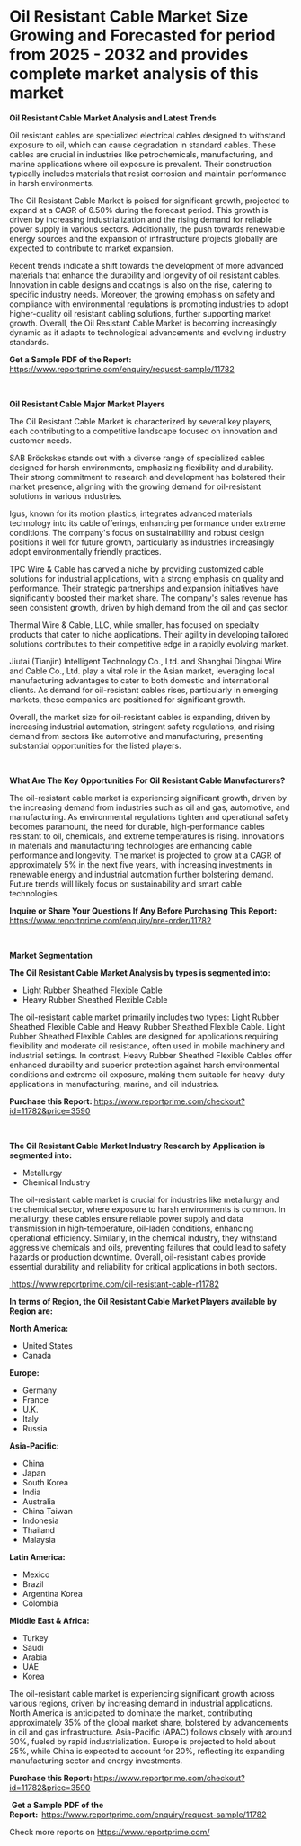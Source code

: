<p><h1>Oil Resistant Cable Market Size Growing and Forecasted for period from 2025 - 2032 and provides complete market analysis of this market</h1></p><p><strong>Oil Resistant Cable Market Analysis and Latest Trends</strong></p>
<p><p>Oil resistant cables are specialized electrical cables designed to withstand exposure to oil, which can cause degradation in standard cables. These cables are crucial in industries like petrochemicals, manufacturing, and marine applications where oil exposure is prevalent. Their construction typically includes materials that resist corrosion and maintain performance in harsh environments.</p><p>The Oil Resistant Cable Market is poised for significant growth, projected to expand at a CAGR of 6.50% during the forecast period. This growth is driven by increasing industrialization and the rising demand for reliable power supply in various sectors. Additionally, the push towards renewable energy sources and the expansion of infrastructure projects globally are expected to contribute to market expansion.</p><p>Recent trends indicate a shift towards the development of more advanced materials that enhance the durability and longevity of oil resistant cables. Innovation in cable designs and coatings is also on the rise, catering to specific industry needs. Moreover, the growing emphasis on safety and compliance with environmental regulations is prompting industries to adopt higher-quality oil resistant cabling solutions, further supporting market growth. Overall, the Oil Resistant Cable Market is becoming increasingly dynamic as it adapts to technological advancements and evolving industry standards.</p></p>
<p><strong>Get a Sample PDF of the Report:&nbsp;</strong> <a href="https://www.reportprime.com/enquiry/request-sample/11782?utm_campaign=3117&utm_medium=2&utm_source=Github&utm_content=ia&utm_term=17032025&utm_id=oil-resistant-cable">https://www.reportprime.com/enquiry/request-sample/11782</a></p>
<p>&nbsp;</p>
<p><strong>Oil Resistant Cable Major Market Players</strong></p>
<p><p>The Oil Resistant Cable Market is characterized by several key players, each contributing to a competitive landscape focused on innovation and customer needs. </p><p>SAB Bröckskes stands out with a diverse range of specialized cables designed for harsh environments, emphasizing flexibility and durability. Their strong commitment to research and development has bolstered their market presence, aligning with the growing demand for oil-resistant solutions in various industries.</p><p>Igus, known for its motion plastics, integrates advanced materials technology into its cable offerings, enhancing performance under extreme conditions. The company's focus on sustainability and robust design positions it well for future growth, particularly as industries increasingly adopt environmentally friendly practices.</p><p>TPC Wire & Cable has carved a niche by providing customized cable solutions for industrial applications, with a strong emphasis on quality and performance. Their strategic partnerships and expansion initiatives have significantly boosted their market share. The company's sales revenue has seen consistent growth, driven by high demand from the oil and gas sector.</p><p>Thermal Wire & Cable, LLC, while smaller, has focused on specialty products that cater to niche applications. Their agility in developing tailored solutions contributes to their competitive edge in a rapidly evolving market.</p><p>Jiutai (Tianjin) Intelligent Technology Co., Ltd. and Shanghai Dingbai Wire and Cable Co., Ltd. play a vital role in the Asian market, leveraging local manufacturing advantages to cater to both domestic and international clients. As demand for oil-resistant cables rises, particularly in emerging markets, these companies are positioned for significant growth.</p><p>Overall, the market size for oil-resistant cables is expanding, driven by increasing industrial automation, stringent safety regulations, and rising demand from sectors like automotive and manufacturing, presenting substantial opportunities for the listed players.</p></p>
<p>&nbsp;</p>
<p><strong>What Are The Key Opportunities For Oil Resistant Cable Manufacturers?</strong></p>
<p><p>The oil-resistant cable market is experiencing significant growth, driven by the increasing demand from industries such as oil and gas, automotive, and manufacturing. As environmental regulations tighten and operational safety becomes paramount, the need for durable, high-performance cables resistant to oil, chemicals, and extreme temperatures is rising. Innovations in materials and manufacturing technologies are enhancing cable performance and longevity. The market is projected to grow at a CAGR of approximately 5% in the next five years, with increasing investments in renewable energy and industrial automation further bolstering demand. Future trends will likely focus on sustainability and smart cable technologies.</p></p>
<p><strong>Inquire or Share Your Questions If Any Before Purchasing This Report:</strong> <a href="https://www.reportprime.com/enquiry/pre-order/11782?utm_campaign=3117&utm_medium=2&utm_source=Github&utm_content=ia&utm_term=17032025&utm_id=oil-resistant-cable">https://www.reportprime.com/enquiry/pre-order/11782</a></p>
<p>&nbsp;</p>
<p><strong>Market Segmentation</strong></p>
<p><strong>The Oil Resistant Cable Market Analysis by types is segmented into:</strong></p>
<p><ul><li>Light Rubber Sheathed Flexible Cable</li><li>Heavy Rubber Sheathed Flexible Cable</li></ul></p>
<p><p>The oil-resistant cable market primarily includes two types: Light Rubber Sheathed Flexible Cable and Heavy Rubber Sheathed Flexible Cable. Light Rubber Sheathed Flexible Cables are designed for applications requiring flexibility and moderate oil resistance, often used in mobile machinery and industrial settings. In contrast, Heavy Rubber Sheathed Flexible Cables offer enhanced durability and superior protection against harsh environmental conditions and extreme oil exposure, making them suitable for heavy-duty applications in manufacturing, marine, and oil industries.</p></p>
<p><strong>Purchase this Report:&nbsp;</strong><a href="https://www.reportprime.com/checkout?id=11782&price=3590&utm_campaign=3117&utm_medium=2&utm_source=Github&utm_content=ia&utm_term=17032025&utm_id=oil-resistant-cable">https://www.reportprime.com/checkout?id=11782&price=3590</a></p>
<p>&nbsp;</p>
<p><strong>The Oil Resistant Cable Market Industry Research by Application is segmented into:</strong></p>
<p><ul><li>Metallurgy</li><li>Chemical Industry</li></ul></p>
<p><p>The oil-resistant cable market is crucial for industries like metallurgy and the chemical sector, where exposure to harsh environments is common. In metallurgy, these cables ensure reliable power supply and data transmission in high-temperature, oil-laden conditions, enhancing operational efficiency. Similarly, in the chemical industry, they withstand aggressive chemicals and oils, preventing failures that could lead to safety hazards or production downtime. Overall, oil-resistant cables provide essential durability and reliability for critical applications in both sectors.</p></p>
<p><a href="https://www.reportprime.com/oil-resistant-cable-r11782?utm_campaign=3117&utm_medium=2&utm_source=Github&utm_content=ia&utm_term=17032025&utm_id=oil-resistant-cable">&nbsp;https://www.reportprime.com/oil-resistant-cable-r11782</a></p>
<p><strong>In terms of Region, the Oil Resistant Cable Market Players available by Region are:</strong></p>
<p>
    <p> <strong> North America: </strong>
        <ul>
            <li>United States</li>
            <li>Canada</li>
        </ul>
        </p> 
    <p> <strong> Europe: </strong>
        <ul>
            <li>Germany</li>
            <li>France</li>
            <li>U.K.</li>
            <li>Italy</li>
            <li>Russia</li>
        </ul>
        </p> 
    <p> <strong> Asia-Pacific: </strong>
        <ul>
            <li>China</li>
            <li>Japan</li>
            <li>South Korea</li>
            <li>India</li>
            <li>Australia</li>
            <li>China Taiwan</li>
            <li>Indonesia</li>
            <li>Thailand</li>
            <li>Malaysia</li>
        </ul>
        </p> 
    <p> <strong> Latin America: </strong>
        <ul>
            <li>Mexico</li>
            <li>Brazil</li>
            <li>Argentina Korea</li>
            <li>Colombia</li>
        </ul>
        </p> 
    <p> <strong> Middle East & Africa: </strong>
        <ul>
            <li>Turkey</li>
            <li>Saudi</li>
            <li>Arabia</li>
            <li>UAE</li>
            <li>Korea</li>
        </ul>
    </p>
    </p>
<p><p>The oil-resistant cable market is experiencing significant growth across various regions, driven by increasing demand in industrial applications. North America is anticipated to dominate the market, contributing approximately 35% of the global market share, bolstered by advancements in oil and gas infrastructure. Asia-Pacific (APAC) follows closely with around 30%, fueled by rapid industrialization. Europe is projected to hold about 25%, while China is expected to account for 20%, reflecting its expanding manufacturing sector and energy investments.</p></p>
<p><strong>Purchase this Report: </strong><a href="https://www.reportprime.com/checkout?id=11782&price=3590&utm_campaign=3117&utm_medium=2&utm_source=Github&utm_content=ia&utm_term=17032025&utm_id=oil-resistant-cable">https://www.reportprime.com/checkout?id=11782&price=3590</a></p>
<p>&nbsp;<strong>Get a Sample PDF of the Report:&nbsp;&nbsp;</strong><a href="https://www.reportprime.com/enquiry/request-sample/11782?utm_campaign=3117&utm_medium=2&utm_source=Github&utm_content=ia&utm_term=17032025&utm_id=oil-resistant-cable">https://www.reportprime.com/enquiry/request-sample/11782</a></p>
<p><strong></strong></p>
<p>Check more reports on <a href="https://www.reportprime.com/?utm_campaign=3117&utm_medium=2&utm_source=Github&utm_content=ia&utm_term=17032025&utm_id=oil-resistant-cable">https://www.reportprime.com/</a></p>